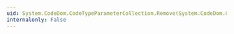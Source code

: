 ```yaml
---
uid: System.CodeDom.CodeTypeParameterCollection.Remove(System.CodeDom.CodeTypeParameter)
internalonly: False
---
```

